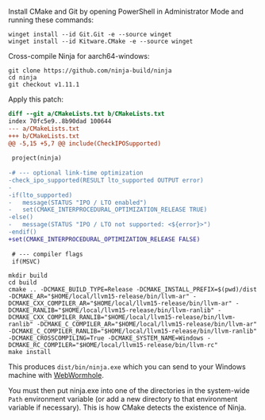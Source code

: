 Install CMake and Git by opening PowerShell in Administrator Mode and running these commands:

```
winget install --id Git.Git -e --source winget
winget install --id Kitware.CMake -e --source winget
```

Cross-compile Ninja for aarch64-windows:

```
git clone https://github.com/ninja-build/ninja
cd ninja
git checkout v1.11.1
```

Apply this patch:

```diff
diff --git a/CMakeLists.txt b/CMakeLists.txt
index 70fc5e9..8b90dad 100644
--- a/CMakeLists.txt
+++ b/CMakeLists.txt
@@ -5,15 +5,7 @@ include(CheckIPOSupported)
 
 project(ninja)
 
-# --- optional link-time optimization
-check_ipo_supported(RESULT lto_supported OUTPUT error)
-
-if(lto_supported)
-	message(STATUS "IPO / LTO enabled")
-	set(CMAKE_INTERPROCEDURAL_OPTIMIZATION_RELEASE TRUE)
-else()
-	message(STATUS "IPO / LTO not supported: <${error}>")
-endif()
+set(CMAKE_INTERPROCEDURAL_OPTIMIZATION_RELEASE FALSE)
 
 # --- compiler flags
 if(MSVC)
```

```
mkdir build
cd build
cmake .. -DCMAKE_BUILD_TYPE=Release -DCMAKE_INSTALL_PREFIX=$(pwd)/dist -DCMAKE_AR="$HOME/local/llvm15-release/bin/llvm-ar" -DCMAKE_CXX_COMPILER_AR="$HOME/local/llvm15-release/bin/llvm-ar" -DCMAKE_RANLIB="$HOME/local/llvm15-release/bin/llvm-ranlib" -DCMAKE_CXX_COMPILER_RANLIB="$HOME/local/llvm15-release/bin/llvm-ranlib" -DCMAKE_C_COMPILER_AR="$HOME/local/llvm15-release/bin/llvm-ar" -DCMAKE_C_COMPILER_RANLIB="$HOME/local/llvm15-release/bin/llvm-ranlib" -DCMAKE_CROSSCOMPILING=True -DCMAKE_SYSTEM_NAME=Windows -DCMAKE_RC_COMPILER="$HOME/local/llvm15-release/bin/llvm-rc"
make install
```

This produces `dist/bin/ninja.exe` which you can send to your Windows machine with [WebWormhole](https://webwormhole.io/).

You must then put ninja.exe into one of the directories in the system-wide `Path` environment variable (or add a new directory to that environment variable if necessary). This is how CMake detects the existence of Ninja.
